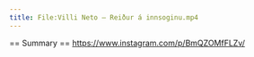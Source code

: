 ```yaml
---
title: File:Villi Neto – Reiður á innsoginu.mp4
---
```


== Summary ==
https://www.instagram.com/p/BmQZOMfFLZv/